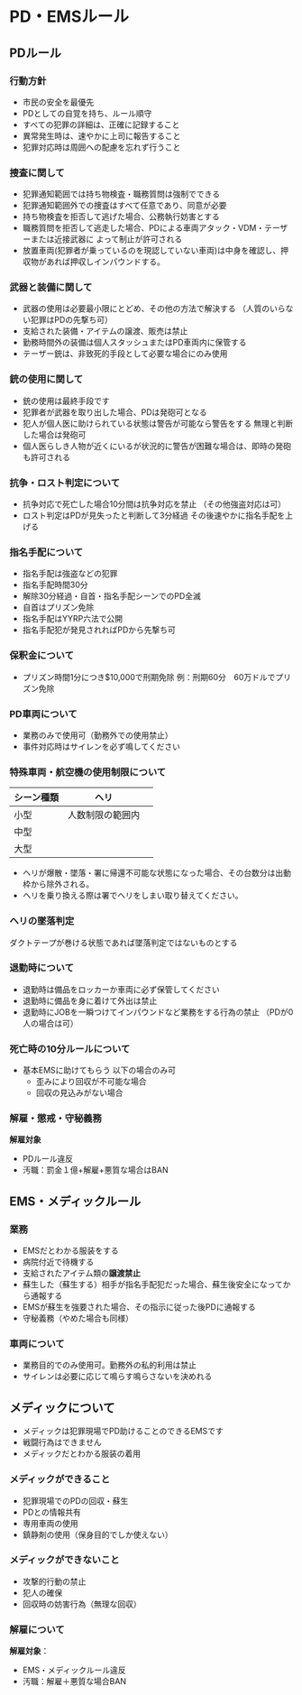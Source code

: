 # PD・EMSルール

## PDルール

### 行動方針

- 市民の安全を最優先
- PDとしての自覚を持ち、ルール順守
- すべての犯罪の詳細は、正確に記録すること
- 異常発生時は、速やかに上司に報告すること
- 犯罪対応時は周囲への配慮を忘れず行うこと

### 捜査に関して

- 犯罪通知範囲では持ち物検査・職務質問は強制でできる
- 犯罪通知範囲外での捜査はすべて任意であり、同意が必要
- 持ち物検査を拒否して逃げた場合、公務執行妨害とする
- 職務質問を拒否して逃走した場合、PDによる車両アタック・VDM・テーザーまたは近接武器に
  よって制止が許可される
- 放置車両(犯罪者が乗っているのを現認していない車両)は中身を確認し、押収物があれば押収しインパウンドする。

### 武器と装備に関して

- 武器の使用は必要最小限にとどめ、その他の方法で解決する
  （人質のいらない犯罪はPDの先撃ち可）
- 支給された装備・アイテムの譲渡、販売は禁止
- 勤務時間外の装備は個人スタッシュまたはPD車両内に保管する
- テーザー銃は、非致死的手段として必要な場合にのみ使用

### 銃の使用に関して

- 銃の使用は最終手段です
- 犯罪者が武器を取り出した場合、PDは発砲可となる
- 犯人が個人医に助けられている状態は警告が可能なら警告をする
  無理と判断した場合は発砲可
- 個人医らしき人物が近くにいるが状況的に警告が困難な場合は、即時の発砲も許可される

### 抗争・ロスト判定について

- 抗争対応で死亡した場合10分間は抗争対応を禁止
  （その他強盗対応は可）
- ロスト判定はPDが見失ったと判断して3分経過
  その後速やかに指名手配を上げる

### 指名手配について

- 指名手配は強盗などの犯罪
- 指名手配時間30分
- 解除30分経過・自首・指名手配シーンでのPD全滅
- 自首はプリズン免除
- 指名手配はYYRP六法で公開
- 指名手配犯が発見されればPDから先撃ち可

### 保釈金について

- プリズン時間1分につき$10,000で刑期免除
  例：刑期60分　60万ドルでプリズン免除

### PD車両について

- 業務のみで使用可（勤務外での使用禁止）
- 事件対応時はサイレンを必ず鳴してください

### 特殊車両・航空機の使用制限について

| シーン種類 | ヘリ       |   |
| ----- | -------- | - |
| 小型    | 人数制限の範囲内 |   |
| 中型    |          |   |
| 大型    |          |   |

- ヘリが爆散・墜落・署に帰還不可能な状態になった場合、その台数分は出動枠から除外される。
- ヘリを乗り換える際は署でヘリをしまい取り替えてください。

### ヘリの墜落判定

ダクトテープが巻ける状態であれば墜落判定ではないものとする

### 退勤時について

- 退勤時は備品をロッカーか車両に必ず保管してください
- 退勤時に備品を身に着けて外出は禁止
- 退勤時にJOBを一瞬つけてインパウンドなど業務をする行為の禁止
  （PDが0人の場合は可）

### 死亡時の10分ルールについて

- 基本EMSに助けてもらう
  以下の場合のみ可
  - 歪みにより回収が不可能な場合
  - 回収の見込みがない場合

### 解雇・懲戒・守秘義務

**解雇対象**
- PDルール違反
- 汚職：罰金１億+解雇+悪質な場合はBAN

## EMS・メディックルール

### 業務

- EMSだとわかる服装をする
- 病院付近で待機する
- 支給されたアイテム類の**譲渡禁止**
- 蘇生した（蘇生する）相手が指名手配犯だった場合、蘇生後安全になってから通報する
- EMSが蘇生を強要された場合、その指示に従った後PDに通報する
- 守秘義務（やめた場合も同様）

### 車両について

- 業務目的でのみ使用可。勤務外の私的利用は禁止
- サイレンは必要に応じて鳴らす鳴らさないを決めれる

## メディックについて

- メディックは犯罪現場でPD助けることのできるEMSです
- 戦闘行為はできません
- メディックだとわかる服装の着用

### メディックができること

- 犯罪現場でのPDの回収・蘇生
- PDとの情報共有
- 専用車両の使用
- 鎮静剤の使用（保身目的でしか使えない）

### メディックができないこと

- 攻撃的行動の禁止
- 犯人の確保
- 回収時の妨害行為（無理な回収）

### 解雇について

**解雇対象**：

- EMS・メディックルール違反
- 汚職：解雇＋悪質な場合BAN
